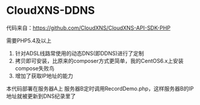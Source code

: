 # CloudXNS-DDNS

代码来自：https://github.com/CloudXNS/CloudXNS-API-SDK-PHP

需要PHP5.4及以上

1. 针对ADSL线路常使用的动态DNS(即DDNS)进行了定制
2. 拷贝即可安装，比原来的composer方式更简单，我的CentOS6.x上安装compose失败鸟
3. 增加了获取IP地址的能力

本代码部署在服务器A上
服务器B定时调用RecordDemo.php，这样服务器B的IP地址就被更新到DNS纪录里了
